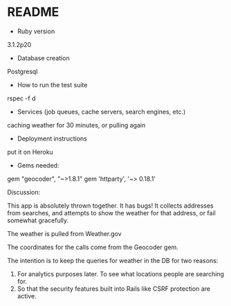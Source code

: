 # README

* Ruby version

3.1.2p20

* Database creation

Postgresql

* How to run the test suite

rspec -f d

* Services (job queues, cache servers, search engines, etc.)

caching weather for 30 minutes, or pulling again

* Deployment instructions

put it on Heroku

* Gems needed:

gem "geocoder", "~>1.8.1"
gem 'httparty', '~> 0.18.1'


Discussion:

This app is absolutely thrown together. It has bugs! It collects addresses from searches, and attempts to show the weather for that address, or fail somewhat gracefully. 

The weather is pulled from Weather.gov

The coordinates for the calls come from the Geocoder gem.

The intention is to keep the queries for weather in the DB for two reasons:
1) For analytics purposes later. To see what locations people are searching for.
2) So that the security features built into Rails like CSRF protection are active.


